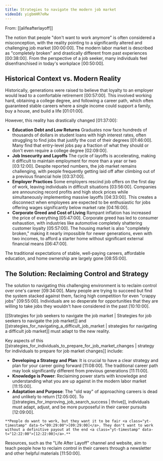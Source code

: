 ```yaml
---
title: Strategies to navigate the modern job market
videoId: yigbmHR7eRw
---
```


From: [[alifeafterlayoff]] <br/> 

The notion that people "don't want to work anymore" is often considered a misconception, with the reality pointing to a significantly altered and challenging job market <a class="yt-timestamp" data-t="00:00:00">[00:00:00]</a>. The modern labor market is described as "completely broken" and drastically different from past experiences <a class="yt-timestamp" data-t="00:38:00">[00:38:00]</a>. From the perspective of a job seeker, many individuals feel disenfranchised in today's workplace <a class="yt-timestamp" data-t="00:50:00">[00:50:00]</a>.

## Historical Context vs. Modern Reality

Historically, generations were raised to believe that loyalty to an employer would lead to a comfortable retirement <a class="yt-timestamp" data-t="00:57:00">[00:57:00]</a>. This involved working hard, obtaining a college degree, and following a career path, which often guaranteed stable careers where a single income could support a family, buy a house, and build a life <a class="yt-timestamp" data-t="01:01:00">[01:01:00]</a>.

However, this reality has drastically changed <a class="yt-timestamp" data-t="01:37:00">[01:37:00]</a>:

*   **Education Debt and Low Returns** Graduates now face hundreds of thousands of dollars in student loans with high interest rates, often struggling to find jobs that justify the cost of their degrees <a class="yt-timestamp" data-t="01:46:00">[01:46:00]</a>. Many find that entry-level jobs pay a fraction of what they should or don't even require a college degree <a class="yt-timestamp" data-t="02:09:00">[02:09:00]</a>.
*   **Job Insecurity and Layoffs** The cycle of layoffs is accelerating, making it difficult to maintain employment for more than a year or two <a class="yt-timestamp" data-t="03:12:00">[03:12:00]</a>. Despite reported numbers, the job market remains challenging, with people frequently getting laid off after climbing out of a previous financial hole <a class="yt-timestamp" data-t="03:37:00">[03:37:00]</a>.
*   **Employer Practices** Some employers rescind job offers on the first day of work, leaving individuals in difficult situations <a class="yt-timestamp" data-t="03:56:00">[03:56:00]</a>. Companies are announcing record profits and high stock prices while simultaneously implementing massive layoffs <a class="yt-timestamp" data-t="04:33:00">[04:33:00]</a>. This creates a disconnect when employees are expected to be enthusiastic for jobs offering wages significantly below market rate <a class="yt-timestamp" data-t="04:16:00">[04:16:00]</a>.
*   **Corporate Greed and Cost of Living** Rampant inflation has increased the price of everything <a class="yt-timestamp" data-t="05:47:00">[05:47:00]</a>. Corporate greed has led to consumer exhaustion, with industries like automotive completely shattering customer loyalty <a class="yt-timestamp" data-t="05:57:00">[05:57:00]</a>. The housing market is also "completely broken," making it nearly impossible for newer generations, even with two incomes, to afford a starter home without significant external financial means <a class="yt-timestamp" data-t="06:47:00">[06:47:00]</a>.

The traditional expectations of stable, well-paying careers, affordable education, and home ownership are largely gone <a class="yt-timestamp" data-t="08:55:00">[08:55:00]</a>.

## The Solution: Reclaiming Control and Strategy

The solution to navigating this challenging environment is to reclaim control over one's career <a class="yt-timestamp" data-t="09:34:00">[09:34:00]</a>. Many people are trying to succeed but find the system stacked against them, facing high competition for even "crappy jobs" <a class="yt-timestamp" data-t="09:55:00">[09:55:00]</a>. Individuals are so desperate for opportunities that they are willing to take jobs they wouldn't have considered in the past <a class="yt-timestamp" data-t="10:10:00">[10:10:00]</a>.

[[Strategies for job seekers to navigate the job market | Strategies for job seekers to navigate the job market]] and [[strategies_for_navigating_a_difficult_job_market | strategies for navigating a difficult job market]] must adapt to the new reality.

Key aspects of this [[strategies_for_individuals_to_prepare_for_job_market_changes | strategy for individuals to prepare for job market changes]] include:

*   **Developing a Strategy and Plan**: It is crucial to have a clear strategy and plan for your career going forward <a class="yt-timestamp" data-t="11:08:00">[11:08:00]</a>. The traditional career path may look significantly different from previous generations <a class="yt-timestamp" data-t="11:11:00">[11:11:00]</a>.
*   **Knowledge is Power**: Reclaiming power starts with knowledge and understanding what you are up against in the modern labor market <a class="yt-timestamp" data-t="11:15:00">[11:15:00]</a>.
*   **Adaptation and Purpose**: The "old way" of approaching careers is dead and unlikely to return <a class="yt-timestamp" data-t="12:05:00">[12:05:00]</a>. To [[strategies_for_improving_job_search_success | thrive]], individuals must adapt, adjust, and be more purposeful in their career pursuits <a class="yt-timestamp" data-t="12:09:00">[12:09:00]</a>.

```ad-note
**People do want to work, but they want it to be fair <a class="yt-timestamp" data-t="09:29:00">[09:29:00]</a>. They don't want to work without a definitive payout at the end <a class="yt-timestamp" data-t="12:22:00">[12:22:00]</a>.**
```

Resources, such as the "Life After Layoff" channel and website, aim to teach people how to reclaim control in their careers through a newsletter and other helpful materials <a class="yt-timestamp" data-t="11:50:00">[11:50:00]</a>.